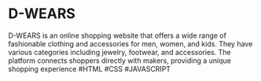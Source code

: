 # D-WEARS
D-WEARS is an online shopping website that offers a wide range of fashionable clothing and accessories for men, women, and kids. They have various categories including jewelry, footwear, and accessories. The platform connects shoppers directly with makers, providing a unique shopping experience
#HTML #CSS #JAVASCRIPT

